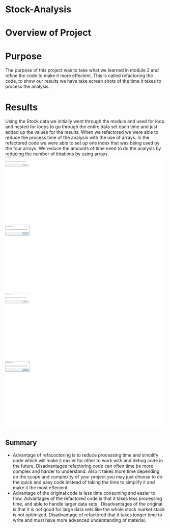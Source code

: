# Stock-Analysis
# Overview of Project
# Purpose 
The purpose of this project was to take what we learned in module 2 and refine the code to make it more effecient.  This is called refactoring the code, to show our results we have take screen shots of the time it takes to process the analysis.  

# Results 

Using the Stock data we initially went through the module and used for loop and nested for loops to go through the entire data set each time and just added up the values for the results.  When we refactored we were able to reduce the process time of the analysis with the use of arrays.  In the refactored code we were able to set up one index that was being used by the four arrays.  We reduce the amounts of time need to do the analysis by reducing the number of itirations by using arrays.
![VBA_Challenge_2017.png](https://github.com/Bionicbabes/Stock-Analysis/blob/main/Resources/VBA_Challenge_2017.png)
![VBA_Challenge_2018.png](https://github.com/Bionicbabes/Stock-Analysis/blob/main/Resources/VBA_Challenge_2018.png)
![VBA_Challenge_2017_Refactored.png](https://github.com/Bionicbabes/Stock-Analysis/blob/main/Resources/VBA_Challenge_2017_Refactored.png)
![VBA_Challenge_2018_Refactored.png](https://github.com/Bionicbabes/Stock-Analysis/blob/main/Resources/VBA_Challenge_2018_Refactored.png)
## Summary
 -  Advantage of refacoctoring is to reduce processing time and simplify code which will make it easier for other to work with and debug code in the future.  Disadvantages refactoring code can often time be more complex and harder to understand.  Also it takes more time depending on the scope and complexity of your project you may just choose to do the quick and easy code instead of taking the time to simplify it and make it the most effecient 
-  Advantage of the original code is less time consuming and easier to flow.  Advantages of the refactored code is that it takes less processing time, and able to handle larger data sets .  Disadvantages of the original is that it is not good for large data sets like the whole stock market stack is not optimized.  Disadvantage of refactored that it takes longer time to write and must have more advanced understanding of material. 
